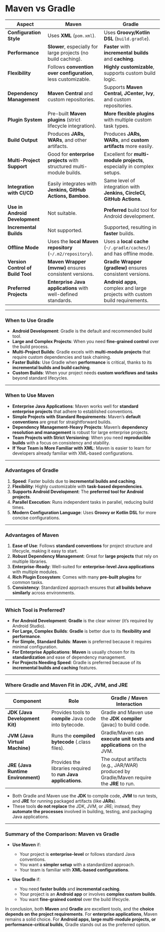 # **Maven vs Gradle**

| **Aspect**                      | **Maven**                                | **Gradle**                                |
|----------------------------------|------------------------------------------|------------------------------------------|
| **Configuration Style**          | Uses **XML** (`pom.xml`).                | Uses **Groovy/Kotlin DSL** (`build.gradle`). |
| **Performance**                  | **Slower**, especially for large projects (no build caching). | **Faster** with **incremental builds** and **caching**. |
| **Flexibility**                  | Follows **convention over configuration**, less customizable. | **Highly customizable**, supports custom build logic. |
| **Dependency Management**        | **Maven Central** and custom repositories. | Supports **Maven Central, JCenter, Ivy**, and custom repositories. |
| **Plugin System**                | Pre-built **Maven plugins** (strict lifecycle integration). | **More flexible plugins** with multiple custom task types. |
| **Build Output**                 | Produces **JARs, WARs**, and other artifacts. | Produces **JARs, WARs**, and **custom artifacts** more easily. |
| **Multi-Project Support**        | Good for **enterprise projects** with structured multi-module builds. | Excellent for **multi-module projects**, especially in complex setups. |
| **Integration with CI/CD**       | Easily integrates with **Jenkins, GitHub Actions, Bamboo**. | Same level of integration with **Jenkins, CircleCI, GitHub Actions**. |
| **Use in Android Development**   | Not suitable.                           | **Preferred** build tool for Android development. |
| **Incremental Builds**           | Not supported.                          | Supported, resulting in **faster** builds. |
| **Offline Mode**                 | Uses the **local Maven repository** (`~/.m2/repository`). | Uses a **local cache** (`~/.gradle/caches/`) and has offline mode. |
| **Version Control of Build Tool**| **Maven Wrapper (mvnw)** ensures consistent versions. | **Gradle Wrapper (gradlew)** ensures consistent versions. |
| **Preferred Projects**           | **Enterprise Java applications** with well-defined standards. | **Android apps**, complex and large projects with custom build requirements. |

---

### **When to Use Gradle**

- **Android Development**: Gradle is the default and recommended build tool.
- **Large and Complex Projects**: When you need **fine-grained control** over the build process.
- **Multi-Project Builds**: Gradle excels with **multi-module projects** that require custom dependencies and task chaining.
- **Faster Builds**: Use Gradle when **performance** is critical, thanks to its **incremental builds and build caching**.
- **Custom Builds**: When your project needs **custom workflows and tasks** beyond standard lifecycles.

---

### **When to Use Maven**

- **Enterprise Java Applications**: Maven works well for **standard enterprise projects** that adhere to established conventions.
- **Simple Projects with Standard Requirements**: Maven’s **default conventions** are great for straightforward builds.
- **Dependency Management-Heavy Projects**: Maven’s **dependency resolution and management** is robust for large enterprise projects.
- **Team Projects with Strict Versioning**: When you need **reproducible builds** with a focus on consistency and stability.
- **If Your Team is More Familiar with XML**: Maven is easier to learn for developers already familiar with XML-based configurations.

---

### **Advantages of Gradle**

1. **Speed**: Faster builds due to **incremental builds and caching**.
2. **Flexibility**: Highly customizable with **task-based dependencies**.
3. **Supports Android Development**: The **preferred tool for Android projects**.
4. **Parallel Execution**: Runs independent tasks in parallel, reducing build times.
5. **Modern Configuration Language**: Uses **Groovy or Kotlin DSL** for more concise configurations.

---

### **Advantages of Maven**

1. **Ease of Use**: Follows **standard conventions** for project structure and lifecycle, making it easy to start.
2. **Robust Dependency Management**: Great for **large projects** that rely on multiple libraries.
3. **Enterprise-Ready**: Well-suited for **enterprise-level Java applications** with multiple modules.
4. **Rich Plugin Ecosystem**: Comes with many **pre-built plugins** for common tasks.
5. **Consistency**: Standardized approach ensures that **all builds behave similarly** across environments.

---

### **Which Tool is Preferred?**

- **For Android Development**: **Gradle** is the clear winner (it’s required by Android Studio).
- **For Large, Complex Builds**: **Gradle** is better due to its **flexibility and performance**.
- **For Simple, Standard Builds**: **Maven** is preferred because it requires minimal configuration.
- **For Enterprise Applications**: **Maven** is usually chosen for its **standardization** and ease of dependency management.
- **For Projects Needing Speed**: Gradle is preferred because of its **incremental builds and caching** features.

---

### **Where Gradle and Maven Fit in JDK, JVM, and JRE**

| **Component**       | **Role**                                             | **Gradle / Maven Interaction**             |
|---------------------|------------------------------------------------------|--------------------------------------------|
| **JDK (Java Development Kit)** | Provides tools to **compile** Java code into bytecode. | Gradle and Maven use the **JDK compiler** (javac) to build code. |
| **JVM (Java Virtual Machine)** | Runs the **compiled bytecode** (.class files). | Gradle/Maven can **execute unit tests and applications** on the JVM. |
| **JRE (Java Runtime Environment)** | Provides the libraries required to **run Java applications**. | The output artifacts (e.g., JAR/WAR) produced by Gradle/Maven require the **JRE** to run. |

- Both Gradle and Maven use the **JDK** to compile code, **JVM** to run tests, and **JRE** for running packaged artifacts (like **JARs**).
- These tools **do not replace** the JDK, JVM, or JRE; instead, they **automate the processes** involved in building, testing, and packaging Java applications.

---

### **Summary of the Comparison: Maven vs Gradle**

- **Use Maven** if:
  - Your project is **enterprise-level** or follows standard Java conventions.
  - You want a **simpler setup** with a standardized approach.
  - Your team is familiar with **XML-based configurations**.

- **Use Gradle** if:
  - You need **faster builds** and **incremental caching**.
  - Your project is an **Android app** or involves **complex custom builds**.
  - You want **fine-grained control** over the build lifecycle.

In conclusion, both **Maven** and **Gradle** are excellent tools, and the **choice depends on the project requirements**. For **enterprise applications**, Maven remains a solid choice. For **Android apps, large multi-module projects, or performance-critical builds**, Gradle stands out as the preferred option.